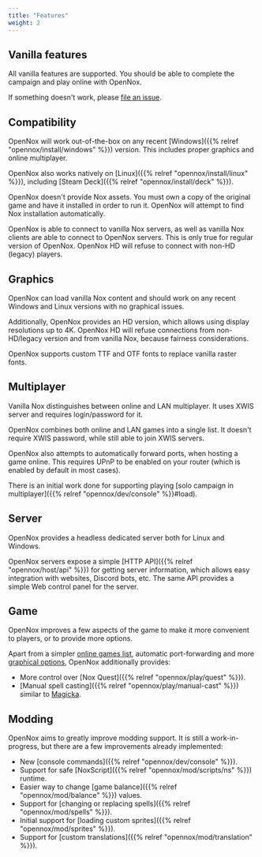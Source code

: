 ```yaml
---
title: "Features"
weight: 2
---
```


## Vanilla features

All vanilla features are supported. You should be able to complete the campaign and play online with OpenNox.

If something doesn't work, please [file an issue](https://github.com/noxworld-dev/opennox/issues/new/choose).

## Compatibility

OpenNox will work out-of-the-box on any recent [Windows]({{% relref "opennox/install/windows" %}}) version. This includes proper graphics and online multiplayer.

OpenNox also works natively on [Linux]({{% relref "opennox/install/linux" %}}), including [Steam Deck]({{% relref "opennox/install/deck" %}}).

OpenNox doesn't provide Nox assets. You must own a copy of the original game and have it installed in order to run it.
OpenNox will attempt to find Nox installation automatically.

OpenNox is able to connect to vanilla Nox servers, as well as vanilla Nox clients are able to connect to OpenNox servers.
This is only true for regular version of OpenNox. OpenNox HD will refuse to connect with non-HD (legacy) players.

## Graphics

OpenNox can load vanilla Nox content and should work on any recent Windows and Linux versions with no graphical issues.

Additionally, OpenNox provides an HD version, which allows using display resolutions up to 4K.
OpenNox HD will refuse connections from non-HD/legacy version and from vanilla Nox, because fairness considerations.

OpenNox supports custom TTF and OTF fonts to replace vanilla raster fonts.

## Multiplayer

Vanilla Nox distinguishes between online and LAN multiplayer. It uses XWIS server and requires login/password for it.

OpenNox combines both online and LAN games into a single list. It doesn't require XWIS password, while still able to join XWIS servers.

OpenNox also attempts to automatically forward ports, when hosting a game online.
This requires UPnP to be enabled on your router (which is enabled by default in most cases).

There is an initial work done for supporting playing [solo campaign in multiplayer]({{% relref "opennox/dev/console" %}}#load).

## Server

OpenNox provides a headless dedicated server both for Linux and Windows.

OpenNox servers expose a simple [HTTP API]({{% relref "opennox/host/api" %}}) for getting server information,
which allows easy integration with websites, Discord bots, etc. The same API provides a simple Web control panel for the server.

## Game

OpenNox improves a few aspects of the game to make it more convenient to players, or to provide more options.

Apart from a simpler [online games list](#multiplayer), automatic port-forwarding and more [graphical options](#graphics),
OpenNox additionally provides:

- More control over [Nox Quest]({{% relref "opennox/play/quest" %}}).
- [Manual spell casting]({{% relref "opennox/play/manual-cast" %}}) similar to [Magicka](https://en.wikipedia.org/wiki/Magicka).

## Modding

OpenNox aims to greatly improve modding support. It is still a work-in-progress, but there are a few improvements already implemented:

- New [console commands]({{% relref "opennox/dev/console" %}}).
- Support for safe [NoxScript]({{% relref "opennox/mod/scripts/ns" %}}) runtime.
- Easier way to change [game balance]({{% relref "opennox/mod/balance" %}}) values.
- Support for [changing or replacing spells]({{% relref "opennox/mod/spells" %}}).
- Initial support for [loading custom sprites]({{% relref "opennox/mod/sprites" %}}).
- Support for [custom translations]({{% relref "opennox/mod/translation" %}}).
